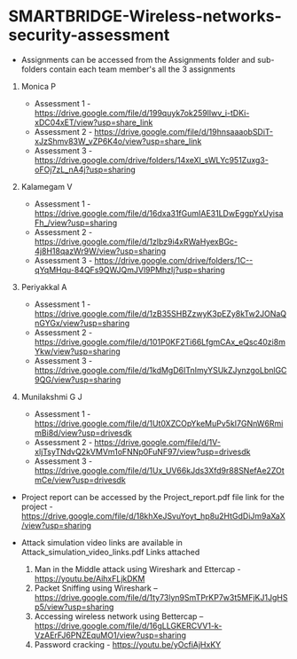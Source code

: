 # SMARTBRIDGE-Wireless-networks-security-assessment
- Assignments can be accessed from the Assignments folder and sub-folders contain each team member's all the 3 assignments
 1. Monica P
    - Assessment 1 - https://drive.google.com/file/d/199quyk7ok259lIwv_i-tDKi-xDC04xET/view?usp=share_link
    - Assessment 2 - https://drive.google.com/file/d/19hnsaaaobSDiT-xJzShmv83W_vZP6K4o/view?usp=share_link
    - Assessment 3 - https://drive.google.com/drive/folders/14xeXl_sWLYc951Zuxg3-oFOj7zL_nA4j?usp=sharing

 2. Kalamegam V
    - Assessment 1 - https://drive.google.com/file/d/16dxa31fGumIAE31LDwEggpYxUyisaFh_/view?usp=sharing 
    - Assessment 2 - https://drive.google.com/file/d/1zlbz9i4xRWaHyexBGc-4j8H18qazWr9W/view?usp=sharing 
    - Assessment 3 - https://drive.google.com/drive/folders/1C--qYqMHqu-84QFs9QWJQmJVl9PMhzIj?usp=sharing 
  
 3. Periyakkal A
    - Assessment 1 - https://drive.google.com/file/d/1zB35SHBZzwyK3pEZy8kTw2JONaQnGYGx/view?usp=sharing 
    - Assessment 2 - https://drive.google.com/file/d/101P0KF2Ti66LfgmCAx_eQsc40zi8mYkw/view?usp=sharing 
    - Assessment 3 - https://drive.google.com/file/d/1kdMgD6ITnImyYSUkZJynzgoLbnlGC9QG/view?usp=sharing
  
 4. Munilakshmi G J
    - Assessment 1 - https://drive.google.com/file/d/1Ut0XZCOpYkeMuPv5kI7GNnW6RmimBi8d/view?usp=drivesdk 
    - Assessment 2 - https://drive.google.com/file/d/1V-xljTsyTNdvQ2kVMVm1oFNNp0FuNF97/view?usp=drivesdk 
    - Assessment 3 - https://drive.google.com/file/d/1Ux_UV66kJds3Xfd9r88SNefAe2ZOtmCe/view?usp=drivesdk 
    
- Project report can be accessed by the Project_report.pdf file link for the project - https://drive.google.com/file/d/18khXeJSvuYoyt_hp8u2HtGdDiJm9aXaX/view?usp=sharing

  
- Attack simulation video links are available in Attack_simulation_video_links.pdf
  Links attached
  1. Man in the Middle attack using Wireshark and Ettercap - https://youtu.be/AihxFLjkDKM
  2. Packet Sniffing using Wireshark – https://drive.google.com/file/d/1ty73lyn9SmTPrKP7w3t5MFjKJ1JgHSp5/view?usp=sharing
  3. Accessing wireless network using Bettercap – https://drive.google.com/file/d/16gLLGKERCVV1-k-VzAErFJ6PNZEquMO1/view?usp=sharing
  4. Password cracking - https://youtu.be/yOcfiAjHxKY

